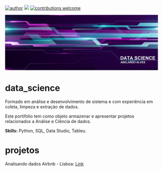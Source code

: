 [![author](https://img.shields.io/badge/author-abelardoalves-red.svg)](https://www.linkedin.com/in/abelardo-alves) 
[![](https://img.shields.io/badge/python-3.7+-blue.svg)](https://www.python.org/downloads/release/python-365/) 
[![contributions welcome](https://img.shields.io/badge/contributions-welcome-brightgreen.svg?style=flat)](https://github.com/abe2701/data_science/issues)

<p align="center">
  <img src="new-banner.jpg" >
</p>

# data_science
Formado em análise e desenvolvimento de sistema e com experiência em coleta, limpeza e extração de dados.

Este portifólio tem como objeto armazenar e apresentar projetos relacionados a Análise e Ciência de dados.

<b>Skills:</b> Python, SQL, Data Studio, Tableu.

# projetos
Analisando dados Airbnb - Lisboa: [Link](https://github.com/abe2701/data_science/blob/main/Analisando_os_Dados_do_Airbnb_Lisboa.ipynb)
